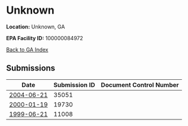 # Unknown

**Location:** Unknown, GA

**EPA Facility ID:** 100000084972

[Back to GA Index](../../index.md)

## Submissions

| Date | Submission ID | Document Control Number |
|------|--------------|-------------------------|
| [2004-06-21](submissions/35051.md) | 35051 |  |
| [2000-01-19](submissions/19730.md) | 19730 |  |
| [1999-06-21](submissions/11008.md) | 11008 |  |
